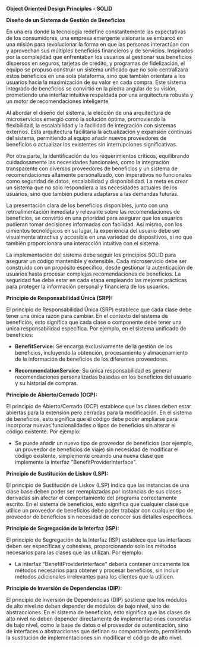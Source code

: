 **Object Oriented Design Principles - SOLID**

**Diseño de un Sistema de Gestión de Beneficios**

En una era donde la tecnología redefine constantemente las expectativas
de los consumidores, una empresa emergente visionaria se embarcó en una
misión para revolucionar la forma en que las personas interactúan con y
aprovechan sus múltiples beneficios financieros y de servicios.
Inspirados por la complejidad que enfrentaban los usuarios al gestionar
sus beneficios dispersos en seguros, tarjetas de crédito, y programas de
fidelización, el equipo se propuso construir un sistema unificado que no
solo centralizara estos beneficios en una sola plataforma, sino que
también orientara a los usuarios hacia la maximización de su valor en
cada compra. Este sistema integrado de beneficios se convirtió en la
piedra angular de su visión, prometiendo una interfaz intuitiva
respaldada por una arquitectura robusta y un motor de recomendaciones
inteligente.

Al abordar el diseño del sistema, la elección de una arquitectura de
microservicios emergió como la solución óptima, promoviendo la
flexibilidad, la escalabilidad y la facilidad de integración con
sistemas externos. Esta arquitectura facilitaría la actualización y
expansión continuas del sistema, permitiendo al equipo añadir nuevos
proveedores de beneficios o actualizar los existentes sin interrupciones
significativas.

Por otra parte, la identificación de los requerimientos críticos,
equilibrando cuidadosamente las necesidades funcionales, como la
integración transparente con diversos proveedores de beneficios y un
sistema de recomendaciones altamente personalizado, con imperativos no
funcionales como seguridad de datos, escalabilidad y disponibilidad. La
meta es crear un sistema que no solo respondiera a las necesidades
actuales de los usuarios, sino que también pudiera adaptarse a las
demandas futuras.

La presentación clara de los beneficios disponibles, junto con una
retroalimentación inmediata y relevante sobre las recomendaciones de
beneficios, se convirtió en una prioridad para asegurar que los usuarios
pudieran tomar decisiones informadas con facilidad. Así mismo, con los
cimientos tecnológicos en su lugar, la experiencia del usuario debe ser
visualmente atractiva y accesible en una variedad de dispositivos, si no
que también proporcionara una interacción intuitiva con el sistema.

La implementación del sistema debe seguir los principios SOLID para
asegurar un código mantenible y extensible. Cada microservicio debe ser
construido con un propósito específico, desde gestionar la autenticación
de usuarios hasta procesar complejas recomendaciones de beneficios. La
seguridad fue debe estar en cada etapa empleando las mejores prácticas
para proteger la información personal y financiera de los usuarios.

**Principio de Responsabilidad Única (SRP):**

El principio de Responsabilidad Única (SRP) establece que cada clase debe tener una única razón para cambiar. En el contexto del sistema de beneficios, esto significa que cada clase o componente debe tener una única responsabilidad específica. Por ejemplo, en el sistema unificado de beneficios:

- **BenefitService:** Se encarga exclusivamente de la gestión de los beneficios, incluyendo la obtención, procesamiento y almacenamiento de la información de beneficios de los diferentes proveedores.
  
- **RecommendationService:** Su única responsabilidad es generar recomendaciones personalizadas basadas en los beneficios del usuario y su historial de compras.

**Principio de Abierto/Cerrado (OCP):**

El principio de Abierto/Cerrado (OCP) establece que las clases deben estar abiertas para la extensión pero cerradas para la modificación. En el sistema de beneficios, esto significa que el código debe poder ampliarse para incorporar nuevas funcionalidades o tipos de beneficios sin alterar el código existente. Por ejemplo:

- Se puede añadir un nuevo tipo de proveedor de beneficios (por ejemplo, un proveedor de beneficios de viaje) sin necesidad de modificar el código existente, simplemente creando una nueva clase que implemente la interfaz "BenefitProviderInterface".

**Principio de Sustitución de Liskov (LSP):**

El principio de Sustitución de Liskov (LSP) indica que las instancias de una clase base deben poder ser reemplazadas por instancias de sus clases derivadas sin afectar el comportamiento del programa correctamente escrito. En el sistema de beneficios, esto significa que cualquier clase que utilice un proveedor de beneficios debe poder trabajar con cualquier tipo de proveedor de beneficios sin necesidad de conocer sus detalles específicos.

**Principio de Segregación de la Interfaz (ISP):**

El principio de Segregación de la Interfaz (ISP) establece que las interfaces deben ser específicas y cohesivas, proporcionando solo los métodos necesarios para las clases que las utilizan. Por ejemplo:

- La interfaz "BenefitProviderInterface" debería contener únicamente los métodos necesarios para obtener y procesar beneficios, sin incluir métodos adicionales irrelevantes para los clientes que la utilicen.

**Principio de Inversión de Dependencias (DIP):**

El principio de Inversión de Dependencias (DIP) sostiene que los módulos de alto nivel no deben depender de módulos de bajo nivel, sino de abstracciones. En el sistema de beneficios, esto significa que las clases de alto nivel no deben depender directamente de implementaciones concretas de bajo nivel, como la base de datos o el proveedor de autenticación, sino de interfaces o abstracciones que definan su comportamiento, permitiendo la sustitución de implementaciones sin modificar el código de alto nivel.